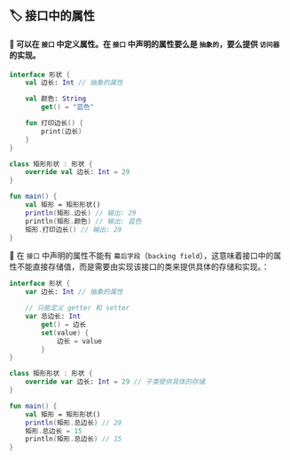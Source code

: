 ## 🏷️ 接口中的属性

#### 🔧 可以在 `接口` 中定义属性。在 `接口` 中声明的属性要么是 `抽象的`，要么提供 `访问器` 的实现。

```kotlin
interface 形状 {
    val 边长: Int // 抽象的属性

    val 颜色: String
        get() = "蓝色"

    fun 打印边长() {
        print(边长)
    }
}

class 矩形形状 : 形状 {
    override val 边长: Int = 29
}

fun main() {
    val 矩形 = 矩形形状()
    println(矩形.边长) // 输出: 29
    println(矩形.颜色) // 输出: 蓝色
    矩形.打印边长() // 输出: 29
}
```

🚫 在 `接口` 中声明的属性不能有 `幕后字段`（`backing field`），这意味着接口中的属性不能直接存储值，而是需要由实现该接口的类来提供具体的存储和实现。：

```kotlin
interface 形状 {
    var 边长: Int // 抽象的属性

    // 只能定义 getter 和 setter
    var 总边长: Int
        get() = 边长
        set(value) {
            边长 = value
        }
}

class 矩形形状 : 形状 {
    override var 边长: Int = 29 // 子类提供具体的存储
}

fun main() {
    val 矩形 = 矩形形状()
    println(矩形.总边长) // 29
    矩形.总边长 = 15
    println(矩形.总边长) // 15
}
```

